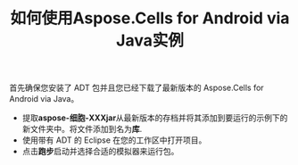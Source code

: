 ﻿---
title: 如何使用Aspose.Cells for Android via Java实例
type: docs
weight: 50
url: /zh/java/how-to-use-the-aspose-cells-for-android-via-java-examples/
---
首先确保您安装了 ADT 包并且您已经下载了最新版本的 Aspose.Cells for Android via Java。

- 提取**aspose-细胞-XXXjar**从最新版本的存档并将其添加到要运行的示例下的新文件夹中。将文件添加到名为**库**.
- 使用带有 ADT 的 Eclipse 在您的工作区中打开项目。
- 点击**跑步**启动并选择合适的模拟器来运行包。
